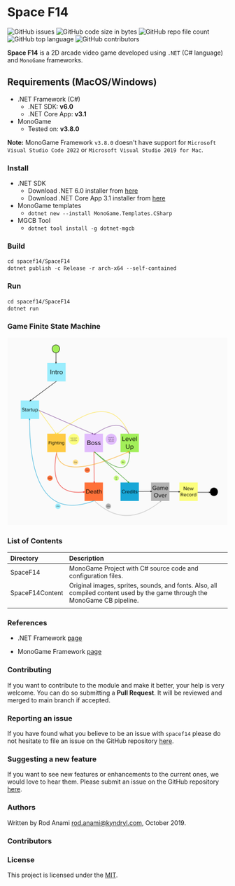 # Space F14
![GitHub issues](https://img.shields.io/github/issues/rod4n4m1/spacef14)
![GitHub code size in bytes](https://img.shields.io/github/languages/code-size/rod4n4m1/spacef14)
![GitHub repo file count](https://img.shields.io/github/directory-file-count/rod4n4m1/spacef14)
![GitHub top language](https://img.shields.io/github/languages/top/rod4n4m1/spacef14)
![GitHub contributors](https://img.shields.io/github/contributors/rod4n4m1/spacef14)

**Space F14** is a 2D arcade video game developed using `.NET` (C# language) and `MonoGame` frameworks.

## Requirements (MacOS/Windows)

* .NET Framework (C#)
  * .NET SDK: **v6.0**
  * .NET Core App: **v3.1**
* MonoGame
  * Tested on: **v3.8.0**

**Note:** MonoGame Framework `v3.8.0` doesn't have support for `Microsoft Visual Studio Code 2022` or `Microsoft Visual Studio 2019 for Mac`.

### Install

* .NET SDK
  * Download .NET 6.0 installer from [here](https://dotnet.microsoft.com/en-us/download)
  * Download .NET Core App 3.1 installer from [here](https://dotnet.microsoft.com/en-us/download/dotnet/3.1)
* MonoGame templates
  * `dotnet new --install MonoGame.Templates.CSharp`
* MGCB Tool
  * `dotnet tool install -g dotnet-mgcb`

### Build

```shell
cd spacef14/SpaceF14
dotnet publish -c Release -r arch-x64 --self-contained
```

### Run

```shell
cd spacef14/SpaceF14
dotnet run
```

### Game Finite State Machine

![FSM](space-f14-fsm.png)

### List of Contents

| **Directory** | **Description** |
|:---------------|:---------------|
| SpaceF14 | MonoGame Project with C# source code and configuration files. |
| SpaceF14Content | Original images, sprites, sounds, and fonts. Also, all compiled content used by the game through the MonoGame CB pipeline. |
|  |  |


### References

  * .NET Framework [page](https://dotnet.microsoft.com/en-us/)

  * MonoGame Framework [page](https://docs.monogame.net/index.html)



### Contributing

If you want to contribute to the module and make it better, your help is very welcome. You can do so submitting a **Pull Request**. It will be reviewed and merged to main branch if accepted.

### Reporting an issue

If you have found what you believe to be an issue with `spacef14` please do not hesitate to file an issue on the GitHub repository [here](https://github.com/rod4n4m1/spacef14/issues/new?template=bug-report.md).

### Suggesting a new feature

If you want to see new features or enhancements to the current ones, we would love to hear them. Please submit an issue on the GitHub repository [here](https://github.com/rod4n4m1/spacef14/issues/new?template=new-feature.md).

### Authors
Written by Rod Anami <rod.anami@kyndryl.com>, October 2019.

### Contributors


### License
This project is licensed under the [MIT](https://opensource.org/licenses/MIT).
